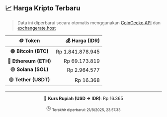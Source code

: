 

<!-- HARGA_KRIPTO -->
## 📈 Harga Kripto Terbaru

> Data ini diperbarui secara otomatis menggunakan [CoinGecko API](https://www.coingecko.com/) dan [exchangerate.host](https://exchangerate.host/)

<div align="center">

| 🪙 Token | 💰 Harga (IDR) |
|:------:|---------------:|
| 🟠 **Bitcoin (BTC)**   | Rp 1.841.878.945 |
| 🔵 **Ethereum (ETH)**  | Rp 69.173.819 |
| 🟣 **Solana (SOL)**    | Rp 2.964.577 |
| 🟢 **Tether (USDT)**   | Rp 16.368 |

---

💱 **Kurs Rupiah (USD → IDR)**: Rp 16.365

🕒 <sub>Terakhir diperbarui: 21/8/2025, 23.57.33</sub>

</div>
<!-- /HARGA_KRIPTO -->